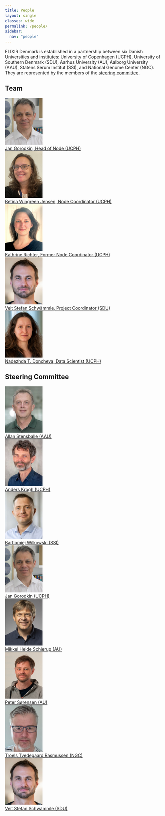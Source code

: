 ```yaml
---
title: People
layout: single
classes: wide
permalink: /people/
sidebar:
  nav: "people"
---
```


ELIXIR Denmark is established in a partnership between six Danish Universities and institutes: University of Copenhagen (UCPH), University of Southern Denmark (SDU), Aarhus University (AU), Aalborg University (AAU), Statens Serum Institut (SSI), and National Genome Center (NGC). They are represented by the members of the [steering committee](/people/#steering-committee). 

## Team

<div id="images">
    <a href="https://ivh.ku.dk/ansatte/?pure=da/persons/35979">
        <img alt="Jan Gorodkin" src="/assets/images/people/people_Jan-Gorodkin.jpg" width="120" />
        <div class="caption" width="170">Jan Gorodkin, Head of Node (UCPH)</div>
    </a>
    <a href="https://research.ku.dk/search/result/profile/?id=444148">
        <img alt="Betina Wingreen Jensen" src="/assets/images/people/people_Betina-W-Jensen.jpg" width="120" />
        <div class="caption" width="170">Betina Wingreen Jensen, Node Coordinator (UCPH)</div>
    </a>
    <a href="https://www.cpr.ku.dk/staff/?id=221277&vis=medarbejder">
        <img alt="Kathrine Richter" src="/assets/images/people/people_Kathrine_Richter.jpg" width="120" />
        <div class="caption" width="170">Kathrine Richter, Former Node Coordinator (UCPH)</div>
    </a>
    <a href="https://www.sdu.dk/en/om-sdu/institutter-centre/bmb_biokemi_og_molekylaer_biologi/medarbejdere/academic/veit-schwaemmle">
        <img alt="Veit Stefan Schwämmle" src="/assets/images/people/people_Veit_Schwammle.jpg" width="120" />
        <div class="caption" width="170">Veit Stefan Schwämmle, Project Coordinator (SDU)</div>
    </a>
    <a href="https://researchprofiles.ku.dk/en/persons/nadezhda-t-doncheva">
        <img alt="Nadezhda T. Doncheva" src="/assets/images/people/people_Nadya-Doncheva.jpg" width="120" />
        <div class="caption" width="170">Nadezhda T. Doncheva, Data Scientist (UCPH)</div>
    </a>
</div>

## Steering Committee

<div id="images">
    <a href="https://vbn.aau.dk/da/persons/as">
        <img alt="Allan Stensballe" src="/assets/images/people/people_Allan-Stensballe.jpg" width="120" />
        <div class="caption" width="170">Allan Stensballe (AAU)</div>
    </a>
    <a href="https://di.ku.dk/english/staff/?pure=en/persons/8330">
        <img alt="Anders Krogh" src="/assets/images/people/people_Anders-Krogh.jpg" width="120" />
        <div class="caption" width="170">Anders Krogh (UCPH)</div>
    </a>
    <a href="https://www.ssi.dk/om-ssi/kontakt/medarbejdere/b/bartlomiej-wilkowski-baw">
        <img alt="Bartlomiej Wilkowski" src="/assets/images/people/people_Bart_Wilkowski.jpg" width="120" />
        <div class="caption" width="170">Bartlomiej Wilkowski (SSI)</div>
    </a>
    <a href="https://ivh.ku.dk/ansatte/?pure=da/persons/35979">
        <img alt="Jan Gorodkin" src="/assets/images/people/people_Jan-Gorodkin.jpg" width="120" />
        <div class="caption" width="170">Jan Gorodkin (UCPH)</div>
    </a>
    <a href="https://pure.au.dk/portal/da/persons/mheide%40birc.au.dk/?sort=forfatter&visalle=">
        <img alt="Mikkel Heide Schierup" src="/assets/images/people/people_Mikkel_Heide_Schierup.jpg" width="120"  />
        <div class="caption" width="170">Mikkel Heide Schierup (AU)</div>
    </a>
    <a href="https://www.au.dk/pso@qgg.au.dk/">
        <img alt="Peter Sørensen" src="/assets/images/people/people_Peter-Soerensen.jpg" width="120" />
        <div class="caption" width="170">Peter Sørensen (AU)</div>
    </a>
    <a href="https://www.linkedin.com/in/troels-rasmussen-97021a5/">
        <img alt="Troels Tvedegaard Rasmussen" src="/assets/images/people/people_Troels-T-Rasmussen.jpg" width="120" />
        <div class="caption" width="170">Troels Tvedegaard Rasmussen (NGC)</div>
    </a>
    <a href="https://www.sdu.dk/en/om-sdu/institutter-centre/bmb_biokemi_og_molekylaer_biologi/medarbejdere/academic/veit-schwaemmle">
        <img alt="Veit Stefan Schwämmle" src="/assets/images/people/people_Veit_Schwammle.jpg" width="120" />
        <div class="caption" width="170">Veit Stefan Schwämmle (SDU)</div>
    </a>
</div>



